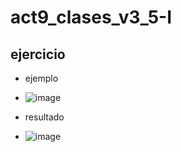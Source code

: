 # act9_clases_v3_5-I
## ejercicio
- ejemplo
- ![image](https://github.com/user-attachments/assets/d4103c5f-1b5d-4425-9c02-d45a44dbf6af)

- resultado
- ![image](https://github.com/user-attachments/assets/6db38af0-dbd0-4866-8df8-8134db8d8def)
